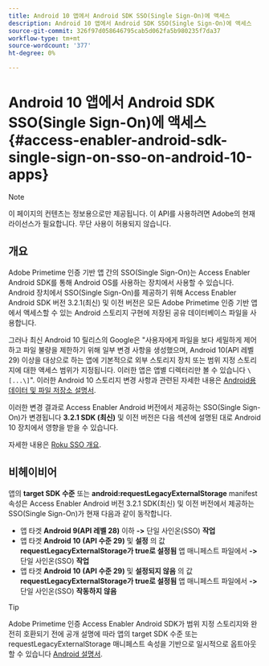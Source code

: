 ```yaml
---
title: Android 10 앱에서 Android SDK SSO(Single Sign-On)에 액세스
description: Android 10 앱에서 Android SDK SSO(Single Sign-On)에 액세스
source-git-commit: 326f97d058646795cab5d062fa5b980235f7da37
workflow-type: tm+mt
source-wordcount: '377'
ht-degree: 0%

---
```




# Android 10 앱에서 Android SDK SSO(Single Sign-On)에 액세스 {#access-enabler-android-sdk-single-sign-on-sso-on-android-10-apps}

>[!NOTE]
>
>이 페이지의 컨텐츠는 정보용으로만 제공됩니다. 이 API를 사용하려면 Adobe의 현재 라이선스가 필요합니다. 무단 사용이 허용되지 않습니다.

## 개요

Adobe Primetime 인증 기반 앱 간의 SSO(Single Sign-On)는 Access Enabler Android SDK를 통해 Android OS를 사용하는 장치에서 사용할 수 있습니다. Android 장치에서 SSO(Single Sign-On)를 제공하기 위해 Access Enabler Android SDK 버전 3.2.1(최신) 및 이전 버전은 모든 Adobe Primetime 인증 기반 앱에서 액세스할 수 있는 Android 스토리지 구현에 저장된 공유 데이터베이스 파일을 사용합니다.

그러나 최신 Android 10 릴리스의 Google은 &quot;사용자에게 파일을 보다 세밀하게 제어하고 파일 불량을 제한하기 위해 일부 변경 사항을 생성했으며, Android 10(API 레벨 29) 이상을 대상으로 하는 앱에 기본적으로 외부 스토리지 장치 또는 범위 지정 스토리지에 대한 액세스 범위가 지정됩니다. 이러한 앱은 앱별 디렉터리만 볼 수 있습니다 `\[...\]`&quot;. 이러한 Android 10 스토리지 변경 사항과 관련된 자세한 내용은 [Android용 데이터 및 파일 저장소 설명서](https://developer.android.com/training/data-storage/files/external-scoped).

이러한 변경 결과로 Access Enabler Android 버전에서 제공하는 SSO(Single Sign-On)가 변경됩니다 **3.2.1 SDK (최신)** 및 이전 버전은 다음 섹션에 설명된 대로 Android 10 장치에서 영향을 받을 수 있습니다.

자세한 내용은 [Roku SSO 개요](/help/authentication/roku-sso-overview.md).

## 비헤이비어

앱의 **target SDK 수준** 또는 **android:requestLegacyExternalStorage** manifest 속성은 Access Enabler Android 버전 3.2.1 SDK(최신) 및 이전 버전에서 제공하는 SSO(Single Sign-On)가 현재 다음과 같이 동작합니다.

- 앱 타겟 **Android 9(API 레벨 28)** 이하 **-\>** 단일 사인온(SSO) **작업**
- 앱 타겟 **Android 10** **(API 수준 29)** 및 **설정** 의 값 **requestLegacyExternalStorage가 true로 설정됨** 앱 매니페스트 파일에서 **-\>** 단일 사인온(SSO) **작업**
- 앱 타겟 **Android 10** **(API 수준 29)** 및 **설정되지 않음** 의 값 **requestLegacyExternalStorage가 true로 설정됨** 앱 매니페스트 파일에서 **-\>** 단일 사인온(SSO) **작동하지 않음**


>[!TIP]
>
> Adobe Primetime 인증 Access Enabler Android SDK가 범위 지정 스토리지와 완전히 호환되기 전에 공개 설명에 따라 앱의 target SDK 수준 또는 requestLegacyExternalStorage 매니페스트 속성을 기반으로 일시적으로 옵트아웃할 수 있습니다 [Android 설명서](https://developer.android.com/training/data-storage/files/external-scoped#opt-out-of-scoped-storage).

